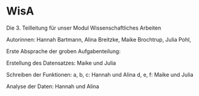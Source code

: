 # WisA


Die 3. Teilleitung für unser Modul Wissenschaftliches Arbeiten


Autorinnen: 
Hannah Bartmann,
Alina Breitzke,
Maike Brochtrup, 
Julia Pohl,



Erste Absprache der groben Aufgabenteilung:

Erstellung des Datensatzes:
Maike und Julia

Schreiben der Funktionen:
a, b, c: Hannah und Alina
d, e, f: Maike und Julia

Analyse der Daten:
Hannah und Alina


